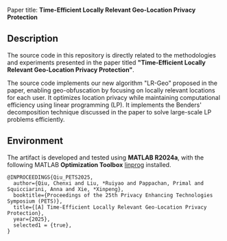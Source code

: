 Paper title: **Time-Efficient Locally Relevant Geo-Location Privacy Protection**

## Description
The source code in this repository is directly related to the methodologies and experiments presented in the paper titled **"Time-Efficient Locally Relevant Geo-Location Privacy Protection"**. 

The source code implements our new algorithm "LR-Geo" proposed in the paper, enabling geo-obfuscation by focusing on locally relevant locations for each user. It optimizes location privacy while maintaining computational efficiency using linear programming (LP). It implements the Benders' decomposition technique discussed in the paper to solve large-scale LP problems efficiently.

## Environment 
The artifact is developed and tested using **MATLAB R2024a**, with the following MATLAB **Optimization Toolbox** [linprog](https://www.mathworks.com/help/optim/ug/linprog.html) installed. 

```
@INPROCEEDINGS{Qiu_PETS2025,
  author={Qiu, Chenxi and Liu, *Ruiyao and Pappachan, Primal and Squicciarini, Anna and Xie, *Xinpeng},
  booktitle={Proceedings of the 25th Privacy Enhancing Technologies Symposium (PETS)}, 
  title={[A] Time-Efficient Locally Relevant Geo-Location Privacy Protection}, 
  year={2025},
  selected1 = {true},
}
